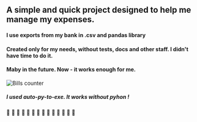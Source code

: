 
## A simple and quick project designed to help me manage my expenses. 

#### I use exports from my bank in .csv and pandas library
#### Created only for my needs, without tests, docs and other staff. I didn't have time to do it. 
#### Maby in the future. Now - it works enough for me.


![Bills counter](wydatki_icon.ico)


##### I used auto-py-to-exe. It works without pyhon ! 
💪
💪
💪
💪
💪
💪
💪
💪
💪
💪
💪
💪
💪
💪

